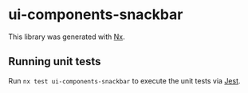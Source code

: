 # ui-components-snackbar

This library was generated with [Nx](https://nx.dev).

## Running unit tests

Run `nx test ui-components-snackbar` to execute the unit tests via [Jest](https://jestjs.io).
